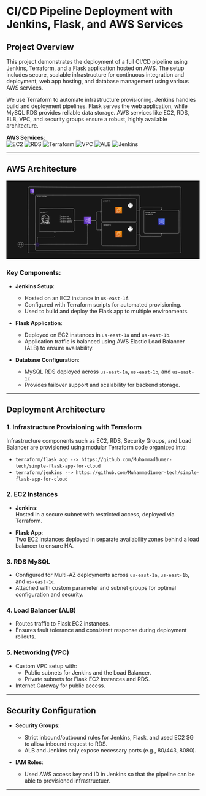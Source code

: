# CI/CD Pipeline Deployment with Jenkins, Flask, and AWS Services

## Project Overview

This project demonstrates the deployment of a full CI/CD pipeline using Jenkins, Terraform, and a Flask application hosted on AWS. The setup includes secure, scalable infrastructure for continuous integration and deployment, web app hosting, and database management using various AWS services.

We use Terraform to automate infrastructure provisioning. Jenkins handles build and deployment pipelines. Flask serves the web application, while MySQL RDS provides reliable data storage. AWS services like EC2, RDS, ELB, VPC, and security groups ensure a robust, highly available architecture.

**AWS Services**:  
![EC2](https://img.shields.io/badge/AWS-EC2-FF9900?style=for-the-badge&logo=amazon-ec2&logoColor=white)
![RDS](https://img.shields.io/badge/AWS-RDS-527FFF?style=for-the-badge&logo=amazon-rds&logoColor=white)
![Terraform](https://img.shields.io/badge/Terraform-IaC-844FBA?style=for-the-badge&logo=terraform&logoColor=white)
![VPC](https://img.shields.io/badge/AWS-VPC-232F3E?style=for-the-badge&logo=amazon-vpc&logoColor=white)
![ALB](https://img.shields.io/badge/AWS-ALB-009688?style=for-the-badge&logo=amazon-elastic-load-balancer&logoColor=white)
![Jenkins](https://img.shields.io/badge/Jenkins-CI/CD-D24939?style=for-the-badge&logo=jenkins&logoColor=white)

---

## AWS Architecture

![Architecture](https://github.com/Muhammad1umer-tech/terraform-aws-jenkins-project/blob/main/image/image.png)

### Key Components:

- **Jenkins Setup**:
  - Hosted on an EC2 instance in `us-east-1f`.
  - Configured with Terraform scripts for automated provisioning.
  - Used to build and deploy the Flask app to multiple environments.

- **Flask Application**:
  - Deployed on EC2 instances in `us-east-1a` and `us-east-1b`.
  - Application traffic is balanced using AWS Elastic Load Balancer (ALB) to ensure availability.

- **Database Configuration**:
  - MySQL RDS deployed across `us-east-1a`, `us-east-1b`, and `us-east-1c`.
  - Provides failover support and scalability for backend storage.

---

## Deployment Architecture

### 1. Infrastructure Provisioning with Terraform

Infrastructure components such as EC2, RDS, Security Groups, and Load Balancer are provisioned using modular Terraform code organized into:

- `terraform/flask_app --> https://github.com/Muhammad1umer-tech/simple-flask-app-for-cloud`
- `terraform/jenkins --> https://github.com/Muhammad1umer-tech/simple-flask-app-for-cloud`

### 2. EC2 Instances

- **Jenkins**:  
  Hosted in a secure subnet with restricted access, deployed via Terraform.

- **Flask App**:  
  Two EC2 instances deployed in separate availability zones behind a load balancer to ensure HA.

### 3. RDS MySQL

- Configured for Multi-AZ deployments across `us-east-1a`, `us-east-1b`, and `us-east-1c`.
- Attached with custom parameter and subnet groups for optimal configuration and security.

### 4. Load Balancer (ALB)

- Routes traffic to Flask EC2 instances.
- Ensures fault tolerance and consistent response during deployment rollouts.

### 5. Networking (VPC)

- Custom VPC setup with:
  - Public subnets for Jenkins and the Load Balancer.
  - Private subnets for Flask EC2 instances and RDS.
- Internet Gateway for public access.

---

## Security Configuration

- **Security Groups**:
  - Strict inbound/outbound rules for Jenkins, Flask, and used EC2 SG to allow inbound request to RDS.
  - ALB and Jenkins only expose necessary ports (e.g., 80/443, 8080).

- **IAM Roles**:
  - Used AWS access key and ID in Jenkins so that the pipeline can be able to provisioned infrastructuer.

---
